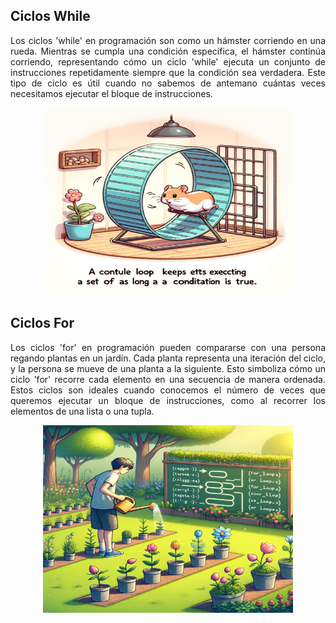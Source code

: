 ## Ciclos While

<p align="justify">
Los ciclos 'while' en programación son como un hámster corriendo en una rueda. Mientras se cumpla una condición específica, el hámster continúa corriendo, representando cómo un ciclo 'while' ejecuta un conjunto de instrucciones repetidamente siempre que la condición sea verdadera. Este tipo de ciclo es útil cuando no sabemos de antemano cuántas veces necesitamos ejecutar el bloque de instrucciones.
</p>

<p align="center">
    <img src="/images/analogia_ciclo_while.png" width="400" height="300" alt="Analogía de Ciclos While en Programación">
</p>

## Ciclos For

<p align="justify">
Los ciclos 'for' en programación pueden compararse con una persona regando plantas en un jardín. Cada planta representa una iteración del ciclo, y la persona se mueve de una planta a la siguiente. Esto simboliza cómo un ciclo 'for' recorre cada elemento en una secuencia de manera ordenada. Estos ciclos son ideales cuando conocemos el número de veces que queremos ejecutar un bloque de instrucciones, como al recorrer los elementos de una lista o una tupla.
</p>

<p align="center">
    <img src="/images/analogia_ciclo_for.png" width="400" height="300" alt="Analogía de Ciclos For en Programación">
</p>
